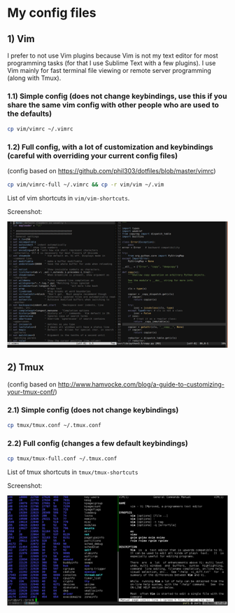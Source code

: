# My config files

## 1) Vim

I prefer to not use Vim plugins because Vim is not my text editor for most programming tasks (for that I use Sublime Text with a few plugins).
I use Vim mainly for fast terminal file viewing or remote server programming (along with Tmux).


### 1.1) Simple config (does not change keybindings, use this if you share the same vim config with other people who are used to the defaults)

```bash
cp vim/vimrc ~/.vimrc
```

### 1.2) Full config, with a lot of customization and keybindings (careful with overriding your current config files)
(config based on https://github.com/phil303/dotfiles/blob/master/vimrc)

```bash
cp vim/vimrc-full ~/.vimrc && cp -r vim/vim ~/.vim
```
List of vim shortcuts in `vim/vim-shortcuts`.

Screenshot:

![vim screenshot](https://raw.githubusercontent.com/yuriescl/config-files/master/images/vim.jpg)

## 2) Tmux

(config based on http://www.hamvocke.com/blog/a-guide-to-customizing-your-tmux-conf/)

### 2.1) Simple config (does not change keybindings)

```bash
cp tmux/tmux.conf ~/.tmux.conf
```

### 2.2) Full config (changes a few default keybindings)

```bash
cp tmux/tmux-full.conf ~/.tmux.conf
```

List of tmux shortcuts in `tmux/tmux-shortcuts`

Screenshot:

![vim screenshot](https://raw.githubusercontent.com/yuriescl/config-files/master/images/tmux.jpg)
